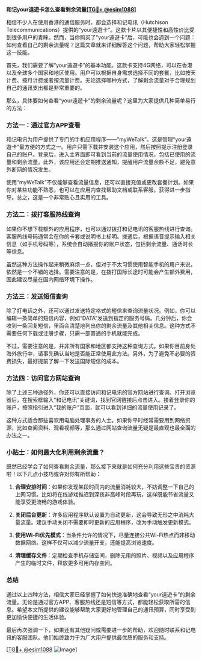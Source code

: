**和记your遠遊卡怎么查看剩余流量[[TG💪+ @esim1088](https://t.me/s/esim1088)]**

相信不少人在使用香港的通信服务时，都会选择和记电讯（Hutchison Telecommunications）提供的“your遠遊卡”。这款卡片以其便捷性和高性价比受到很多用户的青睐。然而，当你购买了“your遠遊卡”后，可能也会遇到一个问题：如何查看自己的剩余流量呢？这篇文章就来详细解答这个问题，帮助大家轻松掌握这一技能。

首先，我们需要了解“your遠遊卡”的基本功能。这款卡支持4G网络，可以在香港以及全球多个国家和地区使用。用户可以根据自身需求选择不同的套餐，比如按天计费、按月计费或者按流量计费。无论选择哪种方式，了解剩余流量对于合理规划自己的通讯支出都是非常重要的。

那么，具体要如何查看“your遠遊卡”的剩余流量呢？这里为大家提供几种简单易行的方法：

### 方法一：通过官方APP查看

和记电讯为用户提供了专门的手机应用程序——“myWeTalk”。这是管理“your遠遊卡”最方便的方式之一。用户只需下载并安装这个应用，然后按照提示注册登录自己的账户。登录后，进入主界面即可看到当前的流量使用情况，包括已使用的流量和剩余流量。此外，该应用还会定期推送通知，提醒用户流量余额不足，避免意外断网的情况发生。

使用“myWeTalk”不仅能够查看流量信息，还可以直接充值或更改套餐计划。如果你对某些功能不熟悉，也可以在应用内查找帮助文档或联系客服，获得进一步指导。总之，这是一个非常贴心且实用的工具。

### 方法二：拨打客服热线查询

如果你不想下载额外的应用程序，也可以通过拨打和记电讯的客服热线进行查询。客服热线号码通常会在你的卡套或说明书上标明。拨通后，根据语音提示输入相关信息（如手机号码等），系统会自动播报你的账户状态，包括剩余流量、通话时长等信息。

虽然这种方法操作起来稍微麻烦一点，但对于不太习惯使用智能手机的用户来说，依然是一个不错的选择。需要注意的是，在拨打国际长途时可能会产生额外费用，因此建议尽量在国内网络环境下操作。

### 方法三：发送短信查询

除了打电话之外，还可以通过发送特定格式的短信来查询流量状况。例如，你可以编辑一条简单的短信内容，例如“DATA”发送到指定的服务号码。几分钟后，你会收到一条回复短信，里面会清楚地列出你的剩余流量及其他相关信息。这种方式不需要任何下载或注册步骤，只需一部普通的手机就能完成。

不过，需要注意的是，并非所有国家和地区都支持这种查询方式。如果你目前身处海外旅行中，请事先确认当地是否能正常使用此方法。另外，为了避免不必要的资费损失，最好提前了解一下发送国际短信的成本。

### 方法四：访问官方网站查询

除了上述三种途径外，你还可以直接访问和记电讯的官方网站进行查询。打开浏览器后，在搜索框输入“和记电讯”关键词，找到官网链接后点击进入。接着登录你的账户，按照指引进入“我的账户”页面，就可以看到详细的流量使用记录了。

这种方式适合那些喜欢用电脑处理事务的人士。如果你平时经常需要用到网络资源，比如查阅资料、观看视频等，那么通过网站查询流量无疑是最直观也最全面的办法之一。

### 小贴士：如何最大化利用剩余流量？

既然已经学会了如何查看剩余流量，那么接下来就是如何充分利用这些宝贵的资源啦！以下几点小技巧或许对你有所帮助：

1. **合理安排时间**：如果你发现某段时间内的流量消耗较大，不妨调整一下自己的上网习惯。比如将在线游戏推迟到深夜非高峰时段再玩，这样既能节省流量又能享受更流畅的游戏体验。
   
2. **关闭后台更新**：许多应用程序默认设置为自动更新，这会导致无形之中消耗大量流量。建议手动关闭不需要即时更新的应用程序，改为手动触发更新模式。
   
3. **使用Wi-Fi优先模式**：当条件允许的情况下，尽量连接公共Wi-Fi热点而非移动数据网络。这样不仅可以减少流量开支，还能提高浏览速度。
   
4. **清理缓存文件**：定期检查手机存储空间，删除无用的照片、视频以及应用程序产生的临时文件，释放更多可用内存空间。

### 总结

通过以上四种方法，相信大家已经掌握了如何快速准确地查看“your遠遊卡”的剩余流量。无论是通过官方APP、客服热线还是短信等方式，都能轻松获取所需的信息。希望本文所提供的建议能够帮助大家更好地管理自己的通讯预算，同时享受到更加愉快便捷的生活体验。

最后再次强调一下，如果还有其他疑问或需要进一步的帮助，欢迎随时联系和记电讯的客服团队。他们始终致力于为广大用户提供最优质的服务和支持。

[[TG💪+ @esim1088](https://t.me/s/esim1088) ![Image](https://i.postimg.cc/4NQfJmqS/Snipaste-2025-05-13-00-14-12.png)]
